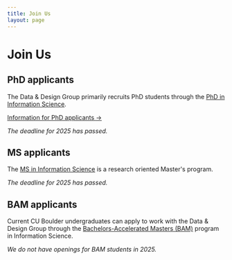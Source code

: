```yaml
---
title: Join Us
layout: page
---
```


# Join Us

<div class="pure-g">
  <div class="pure-u-1 pure-u-md-1-2" markdown="1">

## PhD applicants

The Data & Design Group primarily recruits PhD students through the [PhD in Information Science](https://www.colorado.edu/cmci/infoscience/phd-information-science).

<a href="/recruiting/phd" class="arrow-link"><span class="cta">Information for PhD applicants <span aria-hidden>&rarr;</span></span></a>

_The deadline for 2025 has passed._

## MS applicants

The [MS in Information Science](https://www.colorado.edu/cmci/infoscience/ms-information-science) is a research oriented Master's program.

_The deadline for 2025 has passed._

## BAM applicants

Current CU Boulder undergraduates can apply to work with the Data & Design Group through the [Bachelors-Accelerated Masters (BAM)](https://www.colorado.edu/cmci/infoscience/bam-information-science-bachelors-accelerated-masters) program in Information Science.

_We do not have openings for BAM students in 2025._

  </div>
</div>
